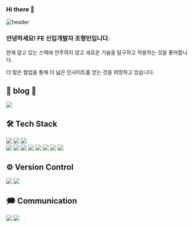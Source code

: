 ### Hi there 👋
![header](https://capsule-render.vercel.app/api?type=waving&color=timeGradient&height=300&section=header&text=welcome%20&fontSize=90)

<div>
    <h3>안녕하세요! FE 신입개발자 조형민입니다.</h3>
    <p>현재 알고 있는 스택에 안주하지 않고 새로운 기술을 탐구하고 적용하는 것을 좋아합니다.</p>
    <p>더 많은 협업을 통해 더 넓은 인사이트를 얻는 것을 희망하고 있습니다.</p>
</div>

## 📖 blog 📖
<a href="https://olimjo.tistory.com/" target="_blank"><img src="https://img.shields.io/badge/tistory-000000?style=for-the-badge&logo=tistory&logoColor=red"/></a>


## 🛠️ Tech Stack
<div>
    <img src="https://img.shields.io/badge/javascript-F7DF1E?&logo=javascript&logoColor=white"/>
    <img src="https://img.shields.io/badge/typescript-3178C6?&logo=typescript&logoColor=white"/>
    <img src="https://img.shields.io/badge/html5-E34F26?&logo=html5&logoColor=white"/>
</div>
<div>
    <img src="https://img.shields.io/badge/React-61DAFB?&logo=react&logoColor=white"/>
    <img src="https://img.shields.io/badge/redux-764ABC?&logo=redux&logoColor=white"/>
    <img src="https://img.shields.io/badge/zustand-000000?&logo=zustand&logoColor=white"/>
    <img src="https://img.shields.io/badge/axios-5A29E4?&logo=axios&logoColor=white"/>
    <img src="https://img.shields.io/badge/ReactQuery-FF4154?&logo=reactquery&logoColor=white"/>
    <img src="https://img.shields.io/badge/css3-FF4154?&logo=css3&logoColor=white"/>
    <img src="https://img.shields.io/badge/styledcomponents-DB7093?&logo=styledcomponents&logoColor=white"/>
    <img src="https://img.shields.io/badge/tailwindcss-06B6D4?&logo=tailwindcss&logoColor=white"/>
</div>

## ⚙️ Version Control
<div>
    <img src="https://img.shields.io/badge/git-F05032?&logo=git&logoColor=white"/>
    <img src="https://img.shields.io/badge/github-181717?&logo=github&logoColor=white"/>
</div>

## 🗯️ Communication
<div>
    <img src="https://img.shields.io/badge/figma-F24E1E?&logo=figma&logoColor=white"/>
    <img src="https://img.shields.io/badge/slack-4A154B?&logo=slack&logoColor=white"/>
</div>


